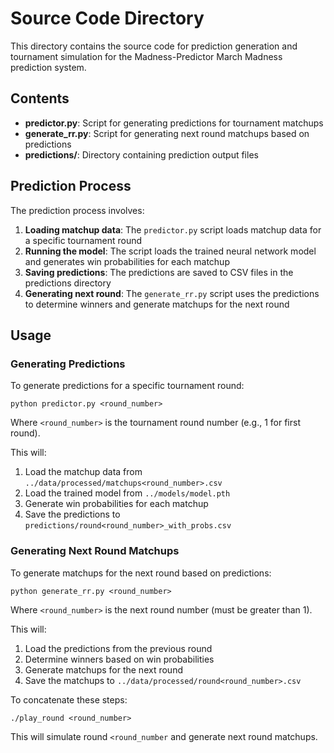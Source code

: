 # Source Code Directory

This directory contains the source code for prediction generation and tournament simulation for the Madness-Predictor March Madness prediction system.

## Contents

- **predictor.py**: Script for generating predictions for tournament matchups
- **generate_rr.py**: Script for generating next round matchups based on predictions
- **predictions/**: Directory containing prediction output files

## Prediction Process

The prediction process involves:

1. **Loading matchup data**: The `predictor.py` script loads matchup data for a specific tournament round
2. **Running the model**: The script loads the trained neural network model and generates win probabilities for each matchup
3. **Saving predictions**: The predictions are saved to CSV files in the predictions directory
4. **Generating next round**: The `generate_rr.py` script uses the predictions to determine winners and generate matchups for the next round

## Usage

### Generating Predictions

To generate predictions for a specific tournament round:

```
python predictor.py <round_number>
```

Where `<round_number>` is the tournament round number (e.g., 1 for first round).

This will:
1. Load the matchup data from `../data/processed/matchups<round_number>.csv`
2. Load the trained model from `../models/model.pth`
3. Generate win probabilities for each matchup
4. Save the predictions to `predictions/round<round_number>_with_probs.csv`

### Generating Next Round Matchups

To generate matchups for the next round based on predictions:

```
python generate_rr.py <round_number>
```

Where `<round_number>` is the next round number (must be greater than 1).

This will:
1. Load the predictions from the previous round
2. Determine winners based on win probabilities
3. Generate matchups for the next round
4. Save the matchups to `../data/processed/round<round_number>.csv`

To concatenate these steps:
```
./play_round <round_number>
```
This will simulate round `<round_number` and generate next round matchups. 
